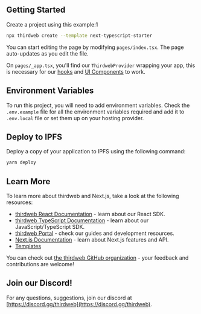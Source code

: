 ## Getting Started

Create a project using this example:1

```bash
npx thirdweb create --template next-typescript-starter
```

You can start editing the page by modifying `pages/index.tsx`. The page auto-updates as you edit the file.

On `pages/_app.tsx`, you'll find our `ThirdwebProvider` wrapping your app, this is necessary for our [hooks](https://portal.thirdweb.com/react) and
[UI Components](https://portal.thirdweb.com/ui-components) to work.

## Environment Variables

To run this project, you will need to add environment variables. Check the `.env.example` file for all the environment variables required and add it to `.env.local` file or set them up on your hosting provider.

## Deploy to IPFS

Deploy a copy of your application to IPFS using the following command:

```bash
yarn deploy
```

## Learn More

To learn more about thirdweb and Next.js, take a look at the following resources:

- [thirdweb React Documentation](https://docs.thirdweb.com/react) - learn about our React SDK.
- [thirdweb TypeScript Documentation](https://docs.thirdweb.com/typescript) - learn about our JavaScript/TypeScript SDK.
- [thirdweb Portal](https://docs.thirdweb.com) - check our guides and development resources.
- [Next.js Documentation](https://nextjs.org/docs) - learn about Next.js features and API.
- [Templates](https://thirdweb.com/templates)

You can check out [the thirdweb GitHub organization](https://github.com/thirdweb-dev) - your feedback and contributions are welcome!

## Join our Discord!

For any questions, suggestions, join our discord at [https://discord.gg/thirdweb](https://discord.gg/thirdweb).
